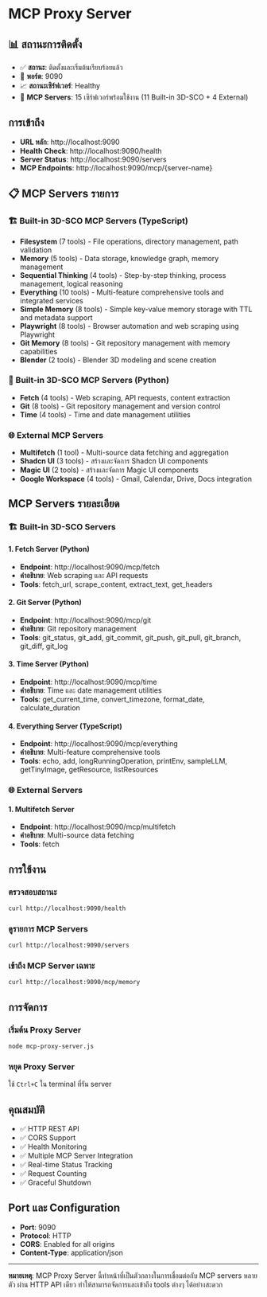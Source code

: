 # MCP Proxy Server

## 📊 สถานะการติดตั้ง
- ✅ **สถานะ**: ติดตั้งและเริ่มต้นเรียบร้อยแล้ว
- 🚀 **พอร์ต**: 9090
- 📈 **สถานะเซิร์ฟเวอร์**: Healthy
- 🔧 **MCP Servers**: 15 เซิร์ฟเวอร์พร้อมใช้งาน (11 Built-in 3D-SCO + 4 External)

## การเข้าถึง
- **URL หลัก**: http://localhost:9090
- **Health Check**: http://localhost:9090/health
- **Server Status**: http://localhost:9090/servers
- **MCP Endpoints**: http://localhost:9090/mcp/{server-name}

## 📋 MCP Servers รายการ

### 🏗️ Built-in 3D-SCO MCP Servers (TypeScript)
- **Filesystem** (7 tools) - File operations, directory management, path validation
- **Memory** (5 tools) - Data storage, knowledge graph, memory management
- **Sequential Thinking** (4 tools) - Step-by-step thinking, process management, logical reasoning
- **Everything** (10 tools) - Multi-feature comprehensive tools and integrated services
- **Simple Memory** (8 tools) - Simple key-value memory storage with TTL and metadata support
- **Playwright** (8 tools) - Browser automation and web scraping using Playwright
- **Git Memory** (8 tools) - Git repository management with memory capabilities
- **Blender** (2 tools) - Blender 3D modeling and scene creation

### 🐍 Built-in 3D-SCO MCP Servers (Python)
- **Fetch** (4 tools) - Web scraping, API requests, content extraction
- **Git** (8 tools) - Git repository management and version control
- **Time** (4 tools) - Time and date management utilities

### 🌐 External MCP Servers
- **Multifetch** (1 tool) - Multi-source data fetching and aggregation
- **Shadcn UI** (3 tools) - สร้างและจัดการ Shadcn UI components
- **Magic UI** (2 tools) - สร้างและจัดการ Magic UI components
- **Google Workspace** (4 tools) - Gmail, Calendar, Drive, Docs integration

## MCP Servers รายละเอียด

### 🏗️ Built-in 3D-SCO Servers

#### 1. Fetch Server (Python)
- **Endpoint**: http://localhost:9090/mcp/fetch
- **คำอธิบาย**: Web scraping และ API requests
- **Tools**: fetch_url, scrape_content, extract_text, get_headers

#### 2. Git Server (Python)
- **Endpoint**: http://localhost:9090/mcp/git
- **คำอธิบาย**: Git repository management
- **Tools**: git_status, git_add, git_commit, git_push, git_pull, git_branch, git_diff, git_log

#### 3. Time Server (Python)
- **Endpoint**: http://localhost:9090/mcp/time
- **คำอธิบาย**: Time และ date management utilities
- **Tools**: get_current_time, convert_timezone, format_date, calculate_duration

#### 4. Everything Server (TypeScript)
- **Endpoint**: http://localhost:9090/mcp/everything
- **คำอธิบาย**: Multi-feature comprehensive tools
- **Tools**: echo, add, longRunningOperation, printEnv, sampleLLM, getTinyImage, getResource, listResources

### 🌐 External Servers

#### 1. Multifetch Server
- **Endpoint**: http://localhost:9090/mcp/multifetch
- **คำอธิบาย**: Multi-source data fetching
- **Tools**: fetch

## การใช้งาน

### ตรวจสอบสถานะ
```bash
curl http://localhost:9090/health
```

### ดูรายการ MCP Servers
```bash
curl http://localhost:9090/servers
```

### เข้าถึง MCP Server เฉพาะ
```bash
curl http://localhost:9090/mcp/memory
```

## การจัดการ

### เริ่มต้น Proxy Server
```bash
node mcp-proxy-server.js
```

### หยุด Proxy Server
ใช้ `Ctrl+C` ใน terminal ที่รัน server

## คุณสมบัติ
- ✅ HTTP REST API
- ✅ CORS Support
- ✅ Health Monitoring
- ✅ Multiple MCP Server Integration
- ✅ Real-time Status Tracking
- ✅ Request Counting
- ✅ Graceful Shutdown

## Port และ Configuration
- **Port**: 9090
- **Protocol**: HTTP
- **CORS**: Enabled for all origins
- **Content-Type**: application/json

---

**หมายเหตุ**: MCP Proxy Server นี้ทำหน้าที่เป็นตัวกลางในการเชื่อมต่อกับ MCP servers หลายตัว ผ่าน HTTP API เดียว ทำให้สามารถจัดการและเข้าถึง tools ต่างๆ ได้อย่างสะดวก
